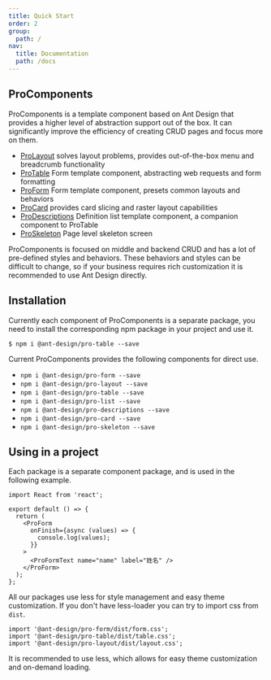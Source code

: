 ```yaml
---
title: Quick Start
order: 2
group:
  path: /
nav:
  title: Documentation
  path: /docs
---
```


## ProComponents

ProComponents is a template component based on Ant Design that provides a higher level of abstraction support out of the box. It can significantly improve the efficiency of creating CRUD pages and focus more on them.

- [ProLayout](/components/layout) solves layout problems, provides out-of-the-box menu and breadcrumb functionality
- [ProTable](/components/table) Form template component, abstracting web requests and form formatting
- [ProForm](/components/form) Form template component, presets common layouts and behaviors
- [ProCard](/components/card) provides card slicing and raster layout capabilities
- [ProDescriptions](/components/descriptions) Definition list template component, a companion component to ProTable
- [ProSkeleton](/components/skeleton) Page level skeleton screen

ProComponents is focused on middle and backend CRUD and has a lot of pre-defined styles and behaviors. These behaviors and styles can be difficult to change, so if your business requires rich customization it is recommended to use Ant Design directly.

## Installation

Currently each component of ProComponents is a separate package, you need to install the corresponding npm package in your project and use it.

```shell
$ npm i @ant-design/pro-table --save
```

Current ProComponents provides the following components for direct use.

- `npm i @ant-design/pro-form --save`
- `npm i @ant-design/pro-layout --save`
- `npm i @ant-design/pro-table --save`
- `npm i @ant-design/pro-list --save`
- `npm i @ant-design/pro-descriptions --save`
- `npm i @ant-design/pro-card --save`
- `npm i @ant-design/pro-skeleton --save`

## Using in a project

Each package is a separate component package, and is used in the following example.

```tsx
import React from 'react';

export default () => {
  return (
    <ProForm
      onFinish={async (values) => {
        console.log(values);
      }}
    >
      <ProFormText name="name" label="姓名" />
    </ProForm>
  );
};
```

All our packages use less for style management and easy theme customization. If you don't have less-loader you can try to import css from `dist`.

```tsx | pure
import '@ant-design/pro-form/dist/form.css';
import '@ant-design/pro-table/dist/table.css';
import '@ant-design/pro-layout/dist/layout.css';
```

It is recommended to use less, which allows for easy theme customization and on-demand loading.
